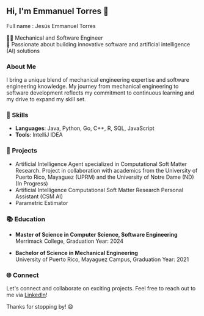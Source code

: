 ## Hi, I'm Emmanuel Torres 👋
Full name : Jesús Emmanuel Torres

👨‍💻 Mechanical and Software Engineer    
🔧 Passionate about building innovative software and artificial intelligence (AI) solutions  

### About Me

I bring a unique blend of mechanical engineering expertise and software engineering knowledge. My journey from mechanical engineering to software development reflects my commitment to continuous learning and my drive to expand my skill set.

### 🔧 Skills

- **Languages**: Java, Python, Go, C++, R, SQL, JavaScript
- **Tools**: IntelliJ IDEA

### 🌟 Projects

- Artificial Intelligence Agent specialized in Computational Soft Matter Research. Project in collaboration with academics from the University of Puerto Rico, Mayaguez (UPRM) and the University of Notre Dame (ND) (In Progress)
- Artificial Intelligence Computational Soft Matter Research Personal Assistant (CSM AI) 
- Parametric Estimator 

### 📚 Education

- **Master of Science in Computer Science, Software Engineering**  
  Merrimack College, Graduation Year: 2024

- **Bachelor of Science in Mechanical Engineering**  
  University of Puerto Rico, Mayaguez Campus, Graduation Year: 2021

### 🌐 Connect

Let's connect and collaborate on exciting projects. Feel free to reach out to me via [LinkedIn](https://www.linkedin.com/in/jesus-torres-garcia)!

Thanks for stopping by! 😄
